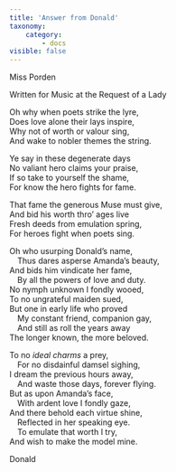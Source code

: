 ```yaml
---
title: 'Answer from Donald'
taxonomy:
    category:
        - docs
visible: false
---
```


<div class="author">Miss Porden</div>

<span class="title">Written for Music at the Request of a Lady</span>

Oh why when poets strike the lyre,  
Does love alone their lays inspire,  
Why not of worth or valour sing,  
And wake to nobler themes the string.

Ye say in these degenerate days  
No valiant hero claims your praise,  
If so take to yourself the shame,  
For know the hero fights for fame.

That fame the generous Muse must give,  
And bid his worth thro’ ages live  
Fresh deeds from emulation spring,  
For heroes fight when poets sing.

Oh who usurping Donald’s name,  
&emsp;Thus dares asperse Amanda’s beauty,  
And bids him vindicate her fame,  
&emsp;By all the powers of love and duty.   
No nymph unknown I fondly wooed,  
To no ungrateful maiden sued,  
But one in early life who proved  
&emsp;My constant friend, companion gay,  
&emsp;And still as roll the years away  
The longer known, the more beloved.

To no *ideal charms* a prey,  
&emsp;For no disdainful damsel sighing,  
I dream the previous hours away,  
&emsp;And waste those days, forever flying.  
But as upon Amanda’s face,  
&emsp;With ardent love I fondly gaze,  
And there behold each virtue shine,  
&emsp;Reflected in her speaking eye.  
&emsp;To emulate that worth I try,  
And wish to make the model mine.

Donald